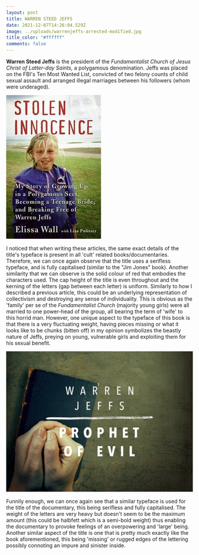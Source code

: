 ```yaml
---
layout: post
title: WARREN STEED JEFFS
date: 2021-12-07T14:26:04.529Z
image: ../uploads/warrenjeffs-arrested-modified.jpg
title_color: "#ffffff"
comments: false
---
```

**Warren Steed Jeffs** is the president of the *Fundamentalist Church of Jesus Christ of Latter-day Saints,* a polygamous denomination. Jeffs was placed on the FBI's Ten Most Wanted List, convicted of two felony counts of child sexual assault and arranged illegal marriages between his followers (whom were underaged).

![A first-person perspective of Jeffs' atrocities.](../uploads/book1-warren-jeffs.jpg)

I noticed that when writing these articles, the same exact details of the title's typeface is present in all 'cult' related books/documentaries. Therefore, we can once again observe that the title uses a serifless typeface, and is fully capitalised (similar to the "Jim Jones" book). Another similarity that we can observe is the solid colour of red that embodies the characters used. The cap height of the title is even throughout and the kerning of the letters (gap between each letter) is uniform. Similarly to how I described a previous article, this could be an underlying representation of collectivism and destroying any sense of individuality. This is obvious as the 'family' per se of the *Fundamentalist Church* (majority young girls) were all married to one power-head of the group, all bearing the term of 'wife' to this horrid man. However, one unique aspect to the typeface of this book is that there is a very fluctuating weight, having pieces missing or what it looks like to be chunks (bitten off) in my opinion symbolizes the beastly nature of Jeffs, preying on young, vulnerable girls and exploiting them for his sexual benefit. 

![An Amazon Prime documentary about 'Warren Jeffs'](../uploads/warren-jeffs.jpg)

Funnily enough, we can once again see that a similar typeface is used for the title of the documentary, this being  serifless and fully capitalised. The weight of the letters are very heavy but doesn't seem to be the maximum amount (this could be halbfett which is a semi-bold weight) thus enabling the documentary to provoke feelings of an overpowering and 'large' being. Another similar aspect of the title is one that is pretty much exactly like the book aforementioned, this being 'missing' or rugged edges of the lettering possibly connoting an impure and sinister inside.